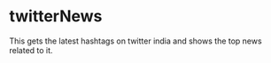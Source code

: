 
# twitterNews
This gets the latest hashtags on twitter india and shows the top news related to it.


